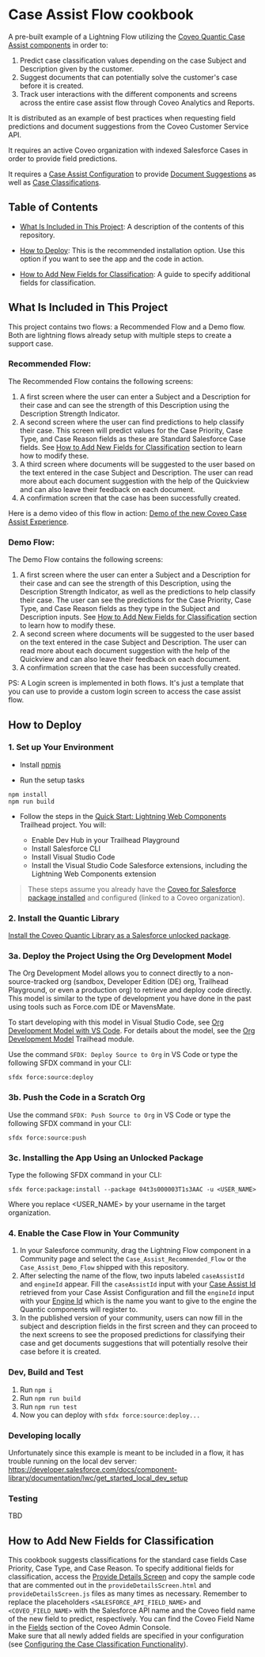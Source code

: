 # Case Assist Flow cookbook

A pre-built example of a Lightning Flow utilizing the [Coveo Quantic Case Assist components](https://docs.coveo.com/en/quantic/latest/reference/case-assist-components/) in order to:

1. Predict case classification values depending on the case Subject and Description given by the customer.
2. Suggest documents that can potentially solve the customer's case before it is created.
3. Track user interactions with the different components and screens across the entire case assist flow through Coveo Analytics and Reports.

It is distributed as an example of best practices when requesting field predictions and document suggestions from the Coveo Customer Service API.

It requires an active Coveo organization with indexed Salesforce Cases in order to provide field predictions.

It requires a [Case Assist Configuration](https://docs.coveo.com/en/3328/service/manage-case-assist-configurations) to provide [Document Suggestions](https://docs.coveo.com/en/3328/service/manage-case-assist-configurations#configuring-the-document-suggestion-functionality) as well as [Case Classifications](https://docs.coveo.com/en/3328/service/manage-case-assist-configurations#configuring-the-case-classification-functionality).

## Table of Contents

- [What Is Included in This Project](#what-is-included-in-this-project): A description of the contents of this repository.

- [How to Deploy](#how-to-deploy): This is the recommended installation option. Use this option if you want to see the app and the code in action.

- [How to Add New Fields for Classification](#how-to-add-new-fields-for-classification): A guide to specify additional fields for classification.

## What Is Included in This Project

This project contains two flows: a Recommended Flow and a Demo flow. Both are lightning flows already setup with multiple steps to create a support case.

### Recommended Flow:

The Recommended Flow contains the following screens:

1. A first screen where the user can enter a Subject and a Description for their case and can see the strength of this Description using the Description Strength Indicator.
2. A second screen where the user can find predictions to help classify their case. This screen will predict values for the Case Priority, Case Type, and Case Reason fields as these are Standard Salesforce Case fields. See [How to Add New Fields for Classification](#how-to-add-new-fields-for-classification) section to learn how to modify these.
3. A third screen where documents will be suggested to the user based on the text entered in the case Subject and Description. The user can read more about each document suggestion with the help of the Quickview and can also leave their feedback on each document.
4. A confirmation screen that the case has been successfully created.

Here is a demo video of this flow in action: [Demo of the new Coveo Case Assist Experience](https://youtu.be/WvHKYbiZRNI).

### Demo Flow:

The Demo Flow contains the following screens:

1. A first screen where the user can enter a Subject and a Description for their case and can see the strength of this Description, using the Description Strength Indicator, as well as the predictions to help classify their case. The user can see the predictions for the Case Priority, Case Type, and Case Reason fields as they type in the Subject and Description inputs. See [How to Add New Fields for Classification](#how-to-add-new-fields-for-classification) section to learn how to modify these.
2. A second screen where documents will be suggested to the user based on the text entered in the case Subject and Description. The user can read more about each document suggestion with the help of the Quickview and can also leave their feedback on each document.
3. A confirmation screen that the case has been successfully created.

PS: A Login screen is implemented in both flows. It's just a template that you can use to provide a custom login screen to access the case assist flow.

## How to Deploy

### 1. Set up Your Environment

- Install [npmjs](https://www.npmjs.com/get-npm)

- Run the setup tasks

```
npm install
npm run build
```

- Follow the steps in the [Quick Start: Lightning Web Components](https://trailhead.salesforce.com/content/learn/projects/quick-start-lightning-web-components/) Trailhead project. You will:

  - Enable Dev Hub in your Trailhead Playground
  - Install Salesforce CLI
  - Install Visual Studio Code
  - Install the Visual Studio Code Salesforce extensions, including the Lightning Web Components extension

> These steps assume you already have the [Coveo for Salesforce package installed](https://docs.coveo.com/en/1158/coveo-for-salesforce/getting-started-with-coveo-for-salesforce) and configured (linked to a Coveo organization).

### 2. Install the Quantic Library

[Install the Coveo Quantic Library as a Salesforce unlocked package](https://docs.coveo.com/en/quantic/latest/usage/#install-quantic).

### 3a. Deploy the Project Using the Org Development Model

The Org Development Model allows you to connect directly to a non-source-tracked org (sandbox, Developer Edition (DE) org, Trailhead Playground, or even a production org) to retrieve and deploy code directly. This model is similar to the type of development you have done in the past using tools such as Force.com IDE or MavensMate.

To start developing with this model in Visual Studio Code, see [Org Development Model with VS Code](https://forcedotcom.github.io/salesforcedx-vscode/articles/user-guide/org-development-model). For details about the model, see the [Org Development Model](https://trailhead.salesforce.com/content/learn/modules/org-development-model) Trailhead module.

Use the command `SFDX: Deploy Source to Org` in VS Code or type the following SFDX command in your CLI:

```
sfdx force:source:deploy
```

### 3b. Push the Code in a Scratch Org

Use the command `SFDX: Push Source to Org` in VS Code or type the following SFDX command in your CLI:

```
sfdx force:source:push
```

### 3c. Installing the App Using an Unlocked Package
Type the following SFDX command in your CLI:
```
sfdx force:package:install --package 04t3s000003T1s3AAC -u <USER_NAME>
```
Where you replace <USER_NAME> by your username in the target organization.

### 4. Enable the Case Flow in Your Community

1. In your Salesforce community, drag the Lightning Flow component in a Community page and select the `Case_Assist_Recommended_Flow` or the `Case_Assist_Demo_Flow` shipped with this repository.
2. After selecting the name of the flow, two inputs labeled `caseAssistId` and `engineId` appear. Fill the `caseAssistId` input with your [Case Assist Id](https://docs.coveo.com/en/3328/#retrieving-a-case-assist-id) retrieved from your Case Assist Configuration and fill the `engineId` input with your [Engine Id](https://docs.coveo.com/en/quantic/latest/reference/case-assist-components/case-assist-case-assist-interface/#properties) which is the name you want to give to the engine the Quantic components will register to.
3. In the published version of your community, users can now fill in the subject and description fields in the first screen and they can proceed to the next screens to see the proposed predictions for classifying their case and get documents suggestions that will potentially resolve their case before it is created.

### Dev, Build and Test

1. Run `npm i`
1. Run `npm run build`
1. Run `npm run test`
1. Now you can deploy with `sfdx force:source:deploy...`

### Developing locally

Unfortunately since this example is meant to be included in a flow, it has trouble running on the local dev server:
https://developer.salesforce.com/docs/component-library/documentation/lwc/get_started_local_dev_setup

### Testing

TBD

## How to Add New Fields for Classification

This cookbook suggests classifications for the standard case fields Case Priority, Case Type, and Case Reason.
To specify additional fields for classification, access the [Provide Details Screen](src/main/default/lwc/provideDetailsScreen) and copy the sample code that are commented out in the `provideDetailsScreen.html` and `provideDetailsScreen.js` files as many times as necessary. Remember to replace the placeholders `<SALESFORCE_API_FIELD_NAME>` and `<COVEO_FIELD_NAME>` with the Salesforce API name and the Coveo field name of the new field to predict, respectively. You can find the Coveo Field Name in the [Fields](https://docs.coveo.com/en/2036/index-content/about-fields) section of the Coveo Admin Console.  
Make sure that all newly added fields are specified in your configuration (see [Configuring the Case Classification Functionality](https://docs.coveo.com/en/3328/#configuring-the-case-classification-functionality)).
